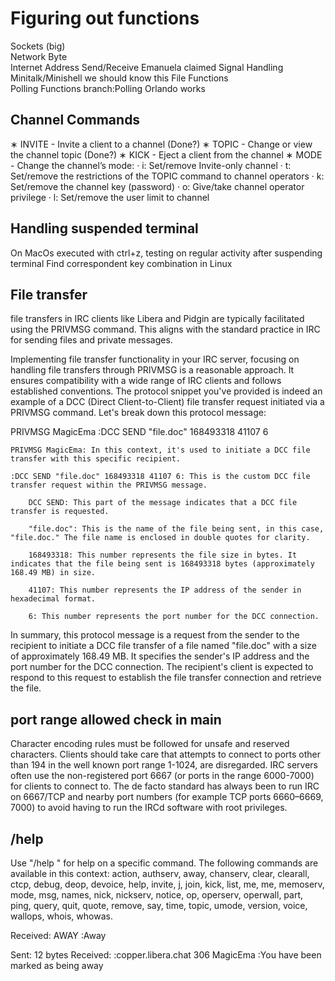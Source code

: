 #	Figuring out functions
Sockets (big)		
Network Byte		
Internet Address
Send/Receive						Emanuela			claimed
Signal Handling						Minitalk/Minishell	we should know this
File Functions		
Polling Functions	branch:Polling	Orlando				works

##  Channel Commands 

∗ INVITE - Invite a client to a channel (Done?)
∗ TOPIC - Change or view the channel topic (Done?)
∗ KICK - Eject a client from the channel
∗ MODE - Change the channel’s mode:
    · i: Set/remove Invite-only channel
    · t: Set/remove the restrictions of the TOPIC command to channel operators
    · k: Set/remove the channel key (password)
    · o: Give/take channel operator privilege
    · l: Set/remove the user limit to channel

## Handling suspended terminal

On MacOs executed with ctrl+z, testing on regular activity after suspending terminal
Find correspondent key combination in Linux


## File transfer
file transfers in IRC clients like Libera and Pidgin are typically facilitated using the PRIVMSG command.
This aligns with the standard practice in IRC for sending files and private messages.

Implementing file transfer functionality in your IRC server, focusing on handling file transfers through PRIVMSG is a reasonable approach. It ensures compatibility with a wide range of IRC clients and follows established conventions.
The protocol snippet you've provided is indeed an example of a DCC (Direct Client-to-Client) file transfer request initiated via a PRIVMSG command. Let's break down this protocol message:

PRIVMSG MagicEma :DCC SEND "file.doc" 168493318 41107 6

    PRIVMSG MagicEma: In this context, it's used to initiate a DCC file transfer with this specific recipient.

    :DCC SEND "file.doc" 168493318 41107 6: This is the custom DCC file transfer request within the PRIVMSG message.
    
        DCC SEND: This part of the message indicates that a DCC file transfer is requested.

        "file.doc": This is the name of the file being sent, in this case, "file.doc." The file name is enclosed in double quotes for clarity.

        168493318: This number represents the file size in bytes. It indicates that the file being sent is 168493318 bytes (approximately 168.49 MB) in size.

        41107: This number represents the IP address of the sender in hexadecimal format.

        6: This number represents the port number for the DCC connection.

In summary, this protocol message is a request from the sender to the recipient to initiate a DCC file transfer of a file named "file.doc" with a size of approximately 168.49 MB. It specifies the sender's IP address and the port number for the DCC connection. The recipient's client is expected to respond to this request to establish the file transfer connection and retrieve the file.

## port range allowed check in main
Character encoding rules must be followed for unsafe and reserved characters. Clients should take care that attempts to connect to ports other than 194 in the well known port range 1-1024, are disregarded. IRC servers often use the non-registered port 6667 (or ports in the range 6000-7000) for clients to connect to.
The de facto standard has always been to run IRC on 6667/TCP and nearby port numbers (for example TCP ports 6660–6669, 7000) to avoid having to run the IRCd software with root privileges. 

## /help
Use "/help <command>" for help on a specific command.
The following commands are available in this context:
action, authserv, away, chanserv, clear, clearall, ctcp, debug, deop, devoice, help, invite, j, join, kick, list, me, me, memoserv, mode, msg, names, nick, nickserv, notice, op, operserv, operwall, part, ping, query, quit, quote, remove, say, time, topic, umode, version, voice, wallops, whois, whowas.

Received:
AWAY :Away

Sent: 12 bytes
Received:
:copper.libera.chat 306 MagicEma :You have been marked as being away